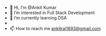- 👋 Hi, I’m @Ankit Kumar
- 👀 I’m interested in Full Stack Development 
- 🌱 I’m currently learning DSA
- 
- 📫 How to reach me ankitraj1693@gmail.com

<!---
AnkitKumarh15/AnkitKumarh15 is a ✨ special ✨ repository because its `README.md` (this file) appears on your GitHub profile.
You can click the Preview link to take a look at your changes.
--->
